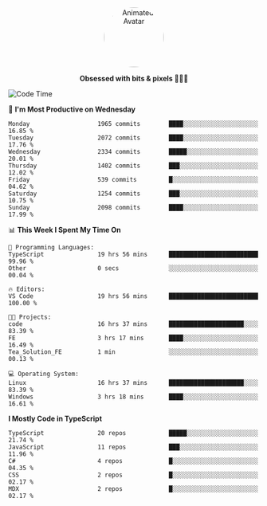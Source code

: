 
<div align="center">
  <img 
    src="https://i.postimg.cc/W1R4TF4j/d6kpuve-c97567cf-518b-4b86-a271-5c89d88d22f7.gif" 
    width="120" 
    height="120" 
    alt="Animated Avatar" 
    style="border-radius: 50%;" 
  />
  
  <strong>Obsessed with bits & pixels 🧑‍💻🎨</strong>
</div>


<!--
### 🛠️ Main Tech Stack

<div align="center">
  <img src="https://cdn.jsdelivr.net/gh/devicons/devicon/icons/javascript/javascript-original.svg" height="25" alt="JavaScript" />
  <img src="https://cdn.jsdelivr.net/gh/devicons/devicon/icons/react/react-original.svg" height="25" alt="React" />
  <img src="https://cdn.jsdelivr.net/gh/devicons/devicon/icons/cplusplus/cplusplus-original.svg" height="25" alt="C++" />
  <img src="https://cdn.jsdelivr.net/gh/devicons/devicon/icons/rust/rust-original.svg" height="25" alt="Rust" />
  <img src="https://cdn.jsdelivr.net/gh/devicons/devicon/icons/java/java-original.svg" height="25" alt="Java" />
  <img src="https://skillicons.dev/icons?i=mysql" height="25" alt="MySQL" />
  <img src="https://skillicons.dev/icons?i=pr" height="25" alt="Premiere Pro" />
</div> -->

<!--START_SECTION:waka-->
![Code Time](http://img.shields.io/badge/Code%20Time-2%2C436%20hrs%2033%20mins-blue)

📅 **I'm Most Productive on Wednesday** 

```text
Monday                   1965 commits        ████░░░░░░░░░░░░░░░░░░░░░   16.85 % 
Tuesday                  2072 commits        ████░░░░░░░░░░░░░░░░░░░░░   17.76 % 
Wednesday                2334 commits        █████░░░░░░░░░░░░░░░░░░░░   20.01 % 
Thursday                 1402 commits        ███░░░░░░░░░░░░░░░░░░░░░░   12.02 % 
Friday                   539 commits         █░░░░░░░░░░░░░░░░░░░░░░░░   04.62 % 
Saturday                 1254 commits        ███░░░░░░░░░░░░░░░░░░░░░░   10.75 % 
Sunday                   2098 commits        ████░░░░░░░░░░░░░░░░░░░░░   17.99 % 
```


📊 **This Week I Spent My Time On** 

```text
💬 Programming Languages: 
TypeScript               19 hrs 56 mins      █████████████████████████   99.96 % 
Other                    0 secs              ░░░░░░░░░░░░░░░░░░░░░░░░░   00.04 % 

🔥 Editors: 
VS Code                  19 hrs 56 mins      █████████████████████████   100.00 % 

🐱‍💻 Projects: 
code                     16 hrs 37 mins      █████████████████████░░░░   83.39 % 
FE                       3 hrs 17 mins       ████░░░░░░░░░░░░░░░░░░░░░   16.49 % 
Tea_Solution_FE          1 min               ░░░░░░░░░░░░░░░░░░░░░░░░░   00.13 % 

💻 Operating System: 
Linux                    16 hrs 37 mins      █████████████████████░░░░   83.39 % 
Windows                  3 hrs 18 mins       ████░░░░░░░░░░░░░░░░░░░░░   16.61 % 
```

**I Mostly Code in TypeScript** 

```text
TypeScript               20 repos            █████░░░░░░░░░░░░░░░░░░░░   21.74 % 
JavaScript               11 repos            ███░░░░░░░░░░░░░░░░░░░░░░   11.96 % 
C#                       4 repos             █░░░░░░░░░░░░░░░░░░░░░░░░   04.35 % 
CSS                      2 repos             █░░░░░░░░░░░░░░░░░░░░░░░░   02.17 % 
MDX                      2 repos             █░░░░░░░░░░░░░░░░░░░░░░░░   02.17 % 
```




<!--END_SECTION:waka-->
